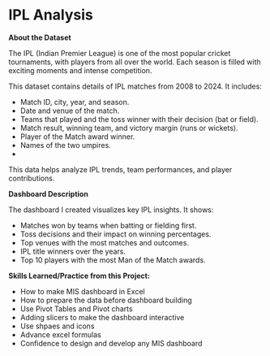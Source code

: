 # IPL Analysis


**About the Dataset**

The IPL (Indian Premier League) is one of the most popular cricket tournaments, with players from all over the world. Each season is filled with exciting moments and intense competition.

This dataset contains details of IPL matches from 2008 to 2024. It includes:

  - Match ID, city, year, and season.
  - Date and venue of the match.
  - Teams that played and the toss winner with their decision (bat or field).
  - Match result, winning team, and victory margin (runs or wickets).
  - Player of the Match award winner.
  - Names of the two umpires.
  - 
This data helps analyze IPL trends, team performances, and player contributions.

**Dashboard Description**

The dashboard I created visualizes key IPL insights. It shows:

  - Matches won by teams when batting or fielding first.
  - Toss decisions and their impact on winning percentages.
  - Top venues with the most matches and outcomes.
  - IPL title winners over the years.
  - Top 10 players with the most Man of the Match awards.

**Skills Learned/Practice from this Project:**
- How to make MIS dashboard in Excel
- How to prepare the data before dashboard building
- Use Pivot Tables and Pivot charts
- Adding slicers to make the dashboard interactive
- Use shpaes and icons
- Advance excel formulas
- Confidence to design and develop any MIS dashboard
